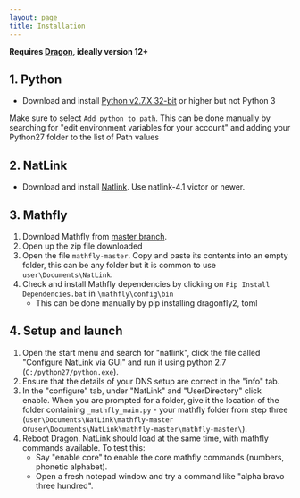 ```yaml
---
layout: page
title: Installation
---
```


**Requires [Dragon](https://www.nuance.com/en-gb/dragon/business-solutions/dragon-professional-individual.html), ideally version 12+**

## 1. Python
* Download and install [Python v2.7.X  32-bit](https://sourceforge.net/projects/natlink/files/pythonfornatlink/python2.7.14/python2.7.14.exe/download) or higher but not Python 3

Make sure to select `Add python to path`. This can be done manually by searching for "edit environment variables for your account" and adding your Python27 folder to the list of Path values

## 2. NatLink
* Download and install [Natlink](https://sourceforge.net/projects/natlink/files/natlink/natlinktest4.1/). Use natlink-4.1 victor or newer.

## 3. Mathfly
1. Download Mathfly from [master branch](https://github.com/mrob95/mathfly/archive/master.zip). 
2. Open up the zip file downloaded
3. Open the file `mathfly-master`. Copy and paste its contents into an empty folder, this can be any folder but it is common to use `user\Documents\NatLink`.
4. Check and install Mathfly dependencies by clicking on `Pip Install Dependencies.bat` in `\mathfly\config\bin`
    * This can be done manually by pip installing dragonfly2, toml

## 4. Setup and launch
1. Open the start menu and search for "natlink", click the file called "Configure NatLink via GUI" and run it using python 2.7 (`C:/python27/python.exe`).
2. Ensure that the details of your DNS setup are correct in the "info" tab.
3. In the "configure" tab, under "NatLink" and "UserDirectory" click enable. When you are prompted for a folder, give it the location of the folder containing `_mathfly_main.py` - your mathfly folder from step three (`user\Documents\NatLink\mathfly-master` or`user\Documents\NatLink\mathfly-master\mathfly-master\`).
4. Reboot Dragon. NatLink should load at the same time, with mathfly commands available. To test this:
    * Say "enable core" to enable the core mathfly commands (numbers, phonetic alphabet).
    * Open a fresh notepad window and try a command like "alpha bravo three hundred".
